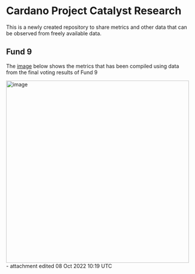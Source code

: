 # Cardano Project Catalyst Research
This is a newly created repository to share metrics and other data that can be observed from freely available data.

## Fund 9
The [image](https://github.com/st8tikratio/catalyst_research/files/9738980/FINAL-FUND9-METRICS.pdf) below shows the metrics that has been compiled using data from the final voting results of Fund 9

<img width="496" alt="image" src="https://user-images.githubusercontent.com/85559445/194702881-d6609ead-1164-433c-a357-5aae0225a3c0.png">
- attachment edited 08 Oct 2022 10:19 UTC
